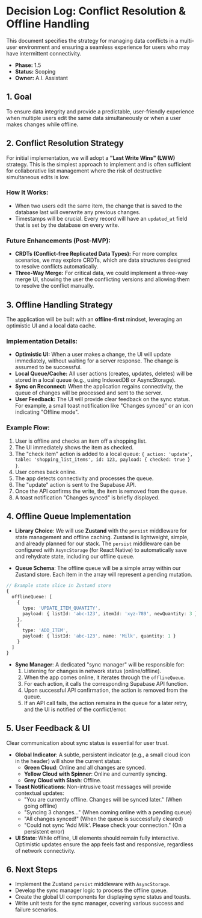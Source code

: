 # Decision Log: Conflict Resolution & Offline Handling

This document specifies the strategy for managing data conflicts in a multi-user environment and ensuring a seamless experience for users who may have intermittent connectivity.

*   **Phase:** 1.5
*   **Status:** Scoping
*   **Owner:** A.I. Assistant

## 1. Goal

To ensure data integrity and provide a predictable, user-friendly experience when multiple users edit the same data simultaneously or when a user makes changes while offline.

## 2. Conflict Resolution Strategy

For initial implementation, we will adopt a **"Last Write Wins" (LWW)** strategy. This is the simplest approach to implement and is often sufficient for collaborative list management where the risk of destructive simultaneous edits is low.

### How It Works:

*   When two users edit the same item, the change that is saved to the database last will overwrite any previous changes.
*   Timestamps will be crucial. Every record will have an `updated_at` field that is set by the database on every write.

### Future Enhancements (Post-MVP):

*   **CRDTs (Conflict-free Replicated Data Types):** For more complex scenarios, we may explore CRDTs, which are data structures designed to resolve conflicts automatically.
*   **Three-Way Merge:** For critical data, we could implement a three-way merge UI, showing the user the conflicting versions and allowing them to resolve the conflict manually.

## 3. Offline Handling Strategy

The application will be built with an **offline-first** mindset, leveraging an optimistic UI and a local data cache.

### Implementation Details:

*   **Optimistic UI:** When a user makes a change, the UI will update immediately, without waiting for a server response. The change is assumed to be successful.
*   **Local Queue/Cache:** All user actions (creates, updates, deletes) will be stored in a local queue (e.g., using IndexedDB or AsyncStorage).
*   **Sync on Reconnect:** When the application regains connectivity, the queue of changes will be processed and sent to the server.
*   **User Feedback:** The UI will provide clear feedback on the sync status. For example, a small toast notification like "Changes synced" or an icon indicating "Offline mode".

### Example Flow:

1.  User is offline and checks an item off a shopping list.
2.  The UI immediately shows the item as checked.
3.  The "check item" action is added to a local queue: `{ action: 'update', table: 'shopping_list_items', id: 123, payload: { checked: true } }`.
4.  User comes back online.
5.  The app detects connectivity and processes the queue.
6.  The "update" action is sent to the Supabase API.
7.  Once the API confirms the write, the item is removed from the queue.
8.  A toast notification "Changes synced" is briefly displayed.

## 4. Offline Queue Implementation

- **Library Choice**: We will use **Zustand** with the `persist` middleware for state management and offline caching. Zustand is lightweight, simple, and already planned for our stack. The `persist` middleware can be configured with `AsyncStorage` (for React Native) to automatically save and rehydrate state, including our offline queue.

- **Queue Schema**: The offline queue will be a simple array within our Zustand store. Each item in the array will represent a pending mutation.

```typescript
// Example state slice in Zustand store
{
  offlineQueue: [
    {
      type: 'UPDATE_ITEM_QUANTITY',
      payload: { listId: 'abc-123', itemId: 'xyz-789', newQuantity: 3 }
    },
    {
      type: 'ADD_ITEM',
      payload: { listId: 'abc-123', name: 'Milk', quantity: 1 }
    }
  ]
}
```

- **Sync Manager**: A dedicated "sync manager" will be responsible for:
    1.  Listening for changes in network status (online/offline).
    2.  When the app comes online, it iterates through the `offlineQueue`.
    3.  For each action, it calls the corresponding Supabase API function.
    4.  Upon successful API confirmation, the action is removed from the queue.
    5.  If an API call fails, the action remains in the queue for a later retry, and the UI is notified of the conflict/error.

## 5. User Feedback & UI

Clear communication about sync status is essential for user trust.

- **Global Indicator**: A subtle, persistent indicator (e.g., a small cloud icon in the header) will show the current status:
    - **Green Cloud**: Online and all changes are synced.
    - **Yellow Cloud with Spinner**: Online and currently syncing.
    - **Grey Cloud with Slash**: Offline.
- **Toast Notifications**: Non-intrusive toast messages will provide contextual updates:
    - "You are currently offline. Changes will be synced later." (When going offline)
    - "Syncing 3 changes..." (When coming online with a pending queue)
    - "All changes synced!" (When the queue is successfully cleared)
    - "Could not sync 'Add Milk'. Please check your connection." (On a persistent error)
- **UI State**: While offline, UI elements should remain fully interactive. Optimistic updates ensure the app feels fast and responsive, regardless of network connectivity.

## 6. Next Steps

*   Implement the Zustand `persist` middleware with `AsyncStorage`.
*   Develop the sync manager logic to process the offline queue.
*   Create the global UI components for displaying sync status and toasts.
*   Write unit tests for the sync manager, covering various success and failure scenarios.